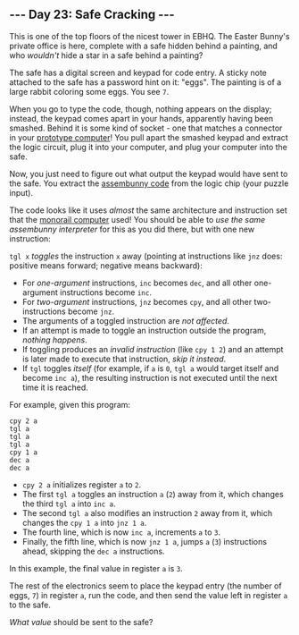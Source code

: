 <article class="day-desc"><h2>--- Day 23: Safe Cracking ---</h2><p>This is one of the top floors of the nicest tower in EBHQ. The Easter Bunny's private office is here, complete with a safe hidden behind a painting, and who <em>wouldn't</em> hide a star in a safe behind a painting?</p>
<p>The safe has a digital screen and keypad for code entry. A sticky note attached to the safe has a password hint on it: "eggs". The painting is of a large rabbit coloring some eggs. You see <code>7</code>.</p>
<p>When you go to type the code, though, nothing appears on the display; instead, the keypad comes apart in your hands, apparently having been smashed. Behind it is some kind of socket - one that matches a connector in your <a href="11">prototype computer</a>! You pull apart the smashed keypad and extract the logic circuit, plug it into your computer, and plug your computer into the safe.</p>
Now, you just need to figure out what output the keypad would have sent to the safe. You extract the <a href="12">assembunny code</a> from the logic chip (your puzzle input).
<p>The code looks like it uses <em>almost</em> the same architecture and instruction set that the <a href="12">monorail computer</a> used! You should be able to <em>use the same assembunny interpreter</em> for this as you did there, but with one new instruction:</p>
<p><code>tgl x</code> <em>toggles</em> the instruction <code>x</code> away (pointing at instructions like <code>jnz</code> does: positive means forward; negative means backward):</p>
<ul>
<li>For <em>one-argument</em> instructions, <code>inc</code> becomes <code>dec</code>, and all other one-argument instructions become <code>inc</code>.</li>
<li>For <em>two-argument</em> instructions, <code>jnz</code> becomes <code>cpy</code>, and all other two-instructions become <code>jnz</code>.</li>
<li>The arguments of a toggled instruction are <em>not affected</em>.</li>
<li>If an attempt is made to toggle an instruction outside the program, <em>nothing happens</em>.</li>
<li>If toggling produces an <em>invalid instruction</em> (like <code>cpy 1 2</code>) and an attempt is later made to execute that instruction, <em>skip it instead</em>.</li>
<li>If <code>tgl</code> toggles <em>itself</em> (for example, if <code>a</code> is <code>0</code>, <code>tgl a</code> would target itself and become <code>inc a</code>), the resulting instruction is not executed until the next time it is reached.</li>
</ul>
<p>For example, given this program:</p>
<pre><code>cpy 2 a
tgl a
tgl a
tgl a
cpy 1 a
dec a
dec a
</code></pre>
<ul>
<li><code>cpy 2 a</code> initializes register <code>a</code> to <code>2</code>.</li>
<li>The first <code>tgl a</code> toggles an instruction <code>a</code> (<code>2</code>) away from it, which changes the third <code>tgl a</code> into <code>inc a</code>.</li>
<li>The second <code>tgl a</code> also modifies an instruction <code>2</code> away from it, which changes the <code>cpy 1 a</code> into <code>jnz 1 a</code>.</li>
<li>The fourth line, which is now <code>inc a</code>, increments <code>a</code> to <code>3</code>.</li>
<li>Finally, the fifth line, which is now <code>jnz 1 a</code>, jumps <code>a</code> (<code>3</code>) instructions ahead, skipping the <code>dec a</code> instructions.</li>
</ul>
<p>In this example, the final value in register <code>a</code> is <code>3</code>.</p>
<p>The rest of the electronics seem to place the keypad entry (the number of eggs, <code>7</code>) in register <code>a</code>, run the code, and then send the value left in register <code>a</code> to the safe.</p>
<p><em>What value</em> should be sent to the safe?</p>
</article>
